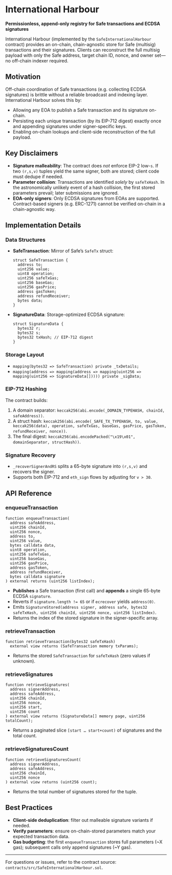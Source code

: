 # International Harbour

**Permissionless, append-only registry for Safe transactions and ECDSA signatures**

International Harbour (implemented by the `SafeInternationalHarbour` contract) provides an on-chain, chain-agnostic store for Safe (multisig) transactions and their signatures. Clients can reconstruct the full multisig payload with only the Safe address, target chain ID, nonce, and owner set—no off-chain indexer required.

## Motivation

Off-chain coordination of Safe transactions (e.g. collecting ECDSA signatures) is brittle without a reliable broadcast and indexing layer. International Harbour solves this by:

- Allowing any EOA to publish a Safe transaction and its signature on-chain.
- Persisting each unique transaction (by its EIP-712 digest) exactly once and appending signatures under signer-specific keys.
- Enabling on-chain lookups and client-side reconstruction of the full payload.

## Key Disclaimers

- **Signature malleability**: The contract does _not_ enforce EIP-2 low-`s`. If two `(r,s,v)` tuples yield the same signer, both are stored; client code must dedupe if needed.
- **Parameter collision**: Transactions are identified _solely_ by `safeTxHash`. In the astronomically unlikely event of a hash collision, the first stored parameters prevail; later submissions are ignored.
- **EOA-only signers**: Only ECDSA signatures from EOAs are supported. Contract-based signers (e.g. ERC-1271) cannot be verified on-chain in a chain-agnostic way.

## Implementation Details

### Data Structures

- **SafeTransaction**: Mirror of Safe’s `SafeTx` struct:

  ```solidity
  struct SafeTransaction {
    address to;
    uint256 value;
    uint8 operation;
    uint256 safeTxGas;
    uint256 baseGas;
    uint256 gasPrice;
    address gasToken;
    address refundReceiver;
    bytes data;
  }
  ```

- **SignatureData**: Storage-optimized ECDSA signature:
  ```solidity
  struct SignatureData {
    bytes32 r;
    bytes32 s;
    bytes32 txHash; // EIP-712 digest
  }
  ```

### Storage Layout

- `mapping(bytes32 => SafeTransaction) private _txDetails;`
- `mapping(address => mapping(address => mapping(uint256 => mapping(uint256 => SignatureData[])))) private _sigData;`

### EIP-712 Hashing

The contract builds:

1. A domain separator: `keccak256(abi.encode(_DOMAIN_TYPEHASH, chainId, safeAddress))`.
2. A struct hash: `keccak256(abi.encode(_SAFE_TX_TYPEHASH, to, value, keccak256(data), operation, safeTxGas, baseGas, gasPrice, gasToken, refundReceiver, nonce))`.
3. The final digest: `keccak256(abi.encodePacked("\x19\x01", domainSeparator, structHash))`.

### Signature Recovery

- `_recoverSignerAndRS` splits a 65-byte signature into `(r,s,v)` and recovers the signer.
- Supports both EIP-712 and `eth_sign` flows by adjusting for `v > 30`.

## API Reference

### enqueueTransaction

```solidity
function enqueueTransaction(
  address safeAddress,
  uint256 chainId,
  uint256 nonce,
  address to,
  uint256 value,
  bytes calldata data,
  uint8 operation,
  uint256 safeTxGas,
  uint256 baseGas,
  uint256 gasPrice,
  address gasToken,
  address refundReceiver,
  bytes calldata signature
) external returns (uint256 listIndex);
```

- **Publishes** a Safe transaction (first call) and **appends** a single 65-byte ECDSA `signature`.
- Reverts if `signature.length != 65` or if `ecrecover` yields `address(0)`.
- Emits `SignatureStored(address signer, address safe, bytes32 safeTxHash, uint256 chainId, uint256 nonce, uint256 listIndex)`.
- Returns the index of the stored signature in the signer-specific array.

### retrieveTransaction

```solidity
function retrieveTransaction(bytes32 safeTxHash)
  external view returns (SafeTransaction memory txParams);
```

- Returns the stored `SafeTransaction` for `safeTxHash` (zero values if unknown).

### retrieveSignatures

```solidity
function retrieveSignatures(
  address signerAddress,
  address safeAddress,
  uint256 chainId,
  uint256 nonce,
  uint256 start,
  uint256 count
) external view returns (SignatureData[] memory page, uint256 totalCount);
```

- Returns a paginated slice `[start … start+count)` of signatures and the total count.

### retrieveSignaturesCount

```solidity
function retrieveSignaturesCount(
  address signerAddress,
  address safeAddress,
  uint256 chainId,
  uint256 nonce
) external view returns (uint256 count);
```

- Returns the total number of signatures stored for the tuple.

## Best Practices

- **Client-side deduplication**: filter out malleable signature variants if needed.
- **Verify parameters**: ensure on-chain-stored parameters match your expected transaction data.
- **Gas budgeting**: the first `enqueueTransaction` stores full parameters (~X gas); subsequent calls only append signatures (~Y gas).

---

For questions or issues, refer to the contract source: `contracts/src/SafeInternationalHarbour.sol`.
